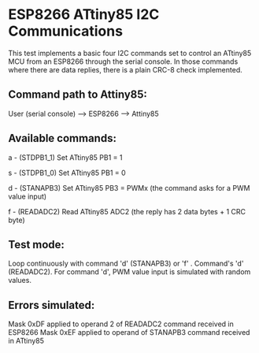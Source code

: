 ESP8266 ATtiny85 I2C Communications
===================================
This test implements a basic four I2C commands set to control an ATtiny85 MCU from an ESP8266 through the serial console. In those commands where there are data replies, there is a plain CRC-8 check implemented.

Command path to Attiny85:
-------------------------------
User (serial console) --> ESP8266 --> Attiny85

Available commands:
-------------------
a - (STDPB1_1) Set ATtiny85 PB1 = 1

s - (STDPB1_0) Set ATtiny85 PB1 = 0

d - (STANAPB3) Set ATtiny85 PB3 = PWMx (the command asks for a PWM value input)

f - (READADC2) Read ATtiny85 ADC2 (the reply has 2 data bytes + 1 CRC byte)

Test mode:
----------
Loop continuously with command 'd' (STANAPB3) or 'f' . Command's 'd' (READADC2).
For command 'd', PWM value input is simulated with random values.

Errors simulated:
-----------------
Mask 0xDF applied to operand 2 of READADC2 command received in ESP8266
Mask 0xEF applied to operand of STANAPB3 command received in ATtiny85


